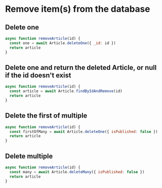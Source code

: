 # Remove item\(s\) from the database

## Delete one

```javascript
async function removeArticle(id) {
  const one = await Article.deleteOne({ _id: id })
  return article
}
```

## Delete one and return the deleted Article, or null if the id doesn't exist

```javascript
async function removeArticle(id) {
  const article = await Article.findByIdAndRemove(id)
  return article
}
```

## Delete the first of multiple

```javascript
async function removeArticle(id) {
  const firstOfMany = await Article.deleteOne({ isPublished: false })
  return article
}
```

## Delete multiple

```javascript
async function removeArticle(id) {
  const many = await Article.deleteMany({ isPublished: false })
  return article
}
```


